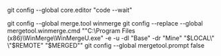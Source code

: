 git config --global core.editor "code --wait"

git config --global merge.tool winmerge
git config --replace --global mergetool.winmerge.cmd "\"C:\Program Files (x86)\WinMerge\WinMergeU.exe\" -e -u -dl \"Base\" -dr \"Mine\" \"$LOCAL\" \"$REMOTE\" \"$MERGED\""
git config --global mergetool.prompt false

